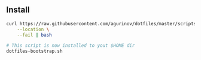 ## Install

```bash
curl https://raw.githubusercontent.com/agurinov/dotfiles/master/scripts/dotfiles-bootstrap.sh \
	--location \
	--fail | bash
```

```bash
# This script is now installed to yout $HOME dir
dotfiles-bootstrap.sh
```
